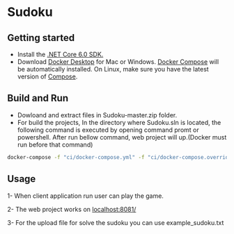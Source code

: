 # Sudoku

## Getting started
* Install the [.NET Core 6.0 SDK.](https://dotnet.microsoft.com/download/dotnet/6.0)
* Download [Docker Desktop](https://www.docker.com/products/docker-desktop/) for Mac or Windows. [Docker Compose](https://docs.docker.com/compose/) will be automatically installed. On Linux, make sure you have the latest version of [Compose](https://docs.docker.com/compose/install/).

## Build and Run 
* Dowloand and extract files in Sudoku-master.zip folder. 
* For build the projects, In the directory where Sudoku.sln is located, the following command is executed by opening command promt or powershell. After run bellow command, web project will up.(Docker must run before that command)
```bash
docker-compose -f "ci/docker-compose.yml" -f "ci/docker-compose.override.yml" -p dockercomposesudokuweb --ansi never up -d
``` 

## Usage
 
1- When client application run user can play the game.

2- The web project works on [localhost:8081/](http://localhost:8081) 

3- For the upload file for solve the sudoku you can use example_sudoku.txt
 
